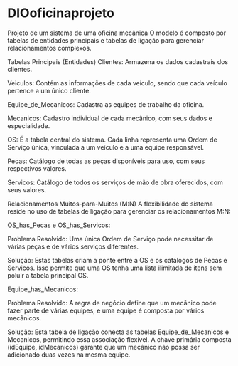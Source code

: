 # DIOoficinaprojeto
Projeto de um sistema de uma oficina mecânica
O modelo é composto por tabelas de entidades principais e tabelas de ligação para gerenciar relacionamentos complexos.

Tabelas Principais (Entidades)
Clientes: Armazena os dados cadastrais dos clientes.

Veiculos: Contém as informações de cada veículo, sendo que cada veículo pertence a um único cliente.

Equipe_de_Mecanicos: Cadastra as equipes de trabalho da oficina.

Mecanicos: Cadastro individual de cada mecânico, com seus dados e especialidade.

OS: É a tabela central do sistema. Cada linha representa uma Ordem de Serviço única, vinculada a um veículo e a uma equipe responsável.

Pecas: Catálogo de todas as peças disponíveis para uso, com seus respectivos valores.

Servicos: Catálogo de todos os serviços de mão de obra oferecidos, com seus valores.

Relacionamentos Muitos-para-Muitos (M:N)
A flexibilidade do sistema reside no uso de tabelas de ligação para gerenciar os relacionamentos M:N:

OS_has_Pecas e OS_has_Servicos:

Problema Resolvido: Uma única Ordem de Serviço pode necessitar de várias peças e de vários serviços diferentes.

Solução: Estas tabelas criam a ponte entre a OS e os catálogos de Pecas e Servicos. Isso permite que uma OS tenha uma lista ilimitada de itens sem poluir a tabela principal OS.

Equipe_has_Mecanicos:

Problema Resolvido: A regra de negócio define que um mecânico pode fazer parte de várias equipes, e uma equipe é composta por vários mecânicos.

Solução: Esta tabela de ligação conecta as tabelas Equipe_de_Mecanicos e Mecanicos, permitindo essa associação flexível. A chave primária composta (idEquipe, idMecanicos) garante que um mecânico não possa ser adicionado duas vezes na mesma equipe.
